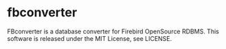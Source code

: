 # fbconverter
FBconverter is a  database converter for Firebird OpenSource RDBMS.
This software is released under the MIT License, see LICENSE.
